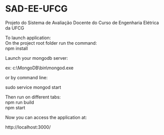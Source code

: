 # SAD-EE-UFCG
Projeto do Sistema de Avaliação Docente do Curso de Engenharia Elétrica da UFCG  
   
To launch application:   
On the project root folder run the command:     
  npm install    

Launch your mongodb server:

  ex: c:\MongoDB\bin\mongod.exe
 
  or by command line:
  
  sudo service mongod start
   
Then run on different tabs:   
  npm run build      
  npm start  
  
Now you can access the application at:  
 
  http://localhost:3000/      

